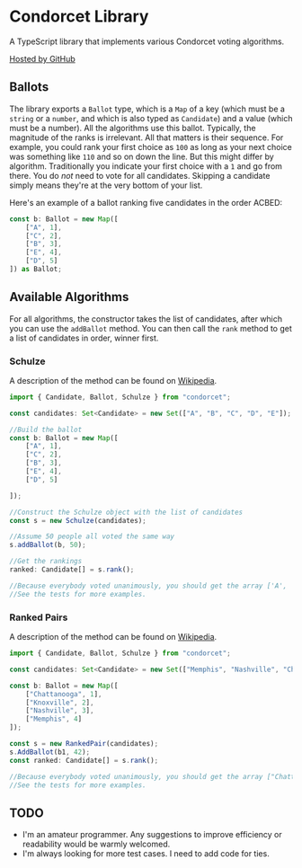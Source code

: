 # Condorcet Library

A TypeScript library that implements various Condorcet voting algorithms.

[Hosted by GitHub](https://github.com/Perlkonig/condorcet-ts)

## Ballots

The library exports a `Ballot` type, which is a `Map` of a key (which must be a `string` or a `number`, and which is also typed as `Candidate`) and a value (which must be a number). All the algorithms use this ballot. Typically, the magnitude of the ranks is irrelevant. All that matters is their sequence. For example, you could rank your first choice as `100` as long as your next choice was something like `110` and so on down the line. But this might differ by algorithm. Traditionally you indicate your first choice with a `1` and go from there. You do *not* need to vote for all candidates. Skipping a candidate simply means they're at the very bottom of your list.

Here's an example of a ballot ranking five candidates in the order ACBED:

```ts
const b: Ballot = new Map([
    ["A", 1],
    ["C", 2],
    ["B", 3],
    ["E", 4],
    ["D", 5]
]) as Ballot;
```

## Available Algorithms

For all algorithms, the constructor takes the list of candidates, after which you can use the `addBallot` method. You can then call the `rank` method to get a list of candidates in order, winner first.

### Schulze

A description of the method can be found on [Wikipedia](https://en.wikipedia.org/wiki/Schulze_method).

```ts
import { Candidate, Ballot, Schulze } from "condorcet";

const candidates: Set<Candidate> = new Set(["A", "B", "C", "D", "E"]);

//Build the ballot
const b: Ballot = new Map([
    ["A", 1],
    ["C", 2],
    ["B", 3],
    ["E", 4],
    ["D", 5]

]);

//Construct the Schulze object with the list of candidates
const s = new Schulze(candidates);

//Assume 50 people all voted the same way
s.addBallot(b, 50);

//Get the rankings
ranked: Candidate[] = s.rank();

//Because everybody voted unanimously, you should get the array ['A', 'C', 'B', 'E', 'D'].
//See the tests for more examples.
```

### Ranked Pairs

A description of the method can be found on [Wikipedia](https://en.wikipedia.org/wiki/Ranked_pairs).

```ts
import { Candidate, Ballot, Schulze } from "condorcet";

const candidates: Set<Candidate> = new Set(["Memphis", "Nashville", "Chattanooga", "Knoxville"]);

const b: Ballot = new Map([
    ["Chattanooga", 1],
    ["Knoxville", 2],
    ["Nashville", 3],
    ["Memphis", 4]
]);

const s = new RankedPair(candidates);
s.AddBallot(b1, 42);
const ranked: Candidate[] = s.rank();

//Because everybody voted unanimously, you should get the array ["Chattanooga", "Knoxville", "Nashville", "Memphis"].
//See the tests for more examples.
```

## TODO

* I'm an amateur programmer. Any suggestions to improve efficiency or readability would be warmly welcomed.
* I'm always looking for more test cases. I need to add code for ties.

